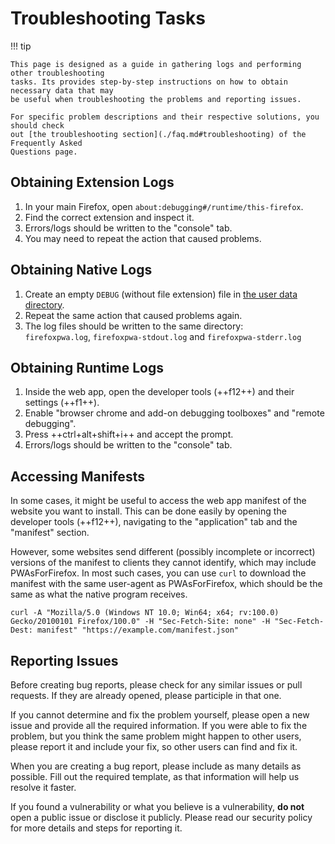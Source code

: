 # Troubleshooting Tasks

!!! tip

    This page is designed as a guide in gathering logs and performing other troubleshooting
    tasks. Its provides step-by-step instructions on how to obtain necessary data that may
    be useful when troubleshooting the problems and reporting issues.

    For specific problem descriptions and their respective solutions, you should check
    out [the troubleshooting section](./faq.md#troubleshooting) of the Frequently Asked
    Questions page.

## Obtaining Extension Logs

1. In your main Firefox, open `about:debugging#/runtime/this-firefox`.
2. Find the correct extension and inspect it.
3. Errors/logs should be written to the "console" tab.
4. You may need to repeat the action that caused problems.

## Obtaining Native Logs

1. Create an empty `DEBUG` (without file extension) file in [the user data directory](./installation-directories.md#user-data).
2. Repeat the same action that caused problems again.
3. The log files should be written to the same directory:<br>
   `firefoxpwa.log`, `firefoxpwa-stdout.log` and `firefoxpwa-stderr.log`

## Obtaining Runtime Logs

1. Inside the web app, open the developer tools (++f12++) and their settings (++f1++).
2. Enable "browser chrome and add-on debugging toolboxes" and "remote debugging".
3. Press ++ctrl+alt+shift+i++ and accept the prompt.
4. Errors/logs should be written to the "console" tab.

## Accessing Manifests

In some cases, it might be useful to access the web app manifest of the website you
want to install. This can be done easily by opening the developer tools (++f12++),
navigating to the "application" tab and the "manifest" section.

However, some websites send different (possibly incomplete or incorrect) versions of
the manifest to clients they cannot identify, which may include PWAsForFirefox. In
most such cases, you can use `curl` to download the manifest with the same user-agent
as PWAsForFirefox, which should be the same as what the native program receives.

```shell
curl -A "Mozilla/5.0 (Windows NT 10.0; Win64; x64; rv:100.0) Gecko/20100101 Firefox/100.0" -H "Sec-Fetch-Site: none" -H "Sec-Fetch-Dest: manifest" "https://example.com/manifest.json"
```

## Reporting Issues

Before creating bug reports, please check for any similar issues or pull requests. If
they are already opened, please participle in that one.

If you cannot determine and fix the problem yourself, please open a new issue and provide
all the required information. If you were able to fix the problem, but you think the same
problem might happen to other users, please report it and include your fix, so other
users can find and fix it.

When you are creating a bug report, please include as many details as possible. Fill out
the required template, as that information will help us resolve it faster.

If you found a vulnerability or what you believe is a vulnerability, **do not** open a
public issue or disclose it publicly. Please read our security policy for more details
and steps for reporting it.
